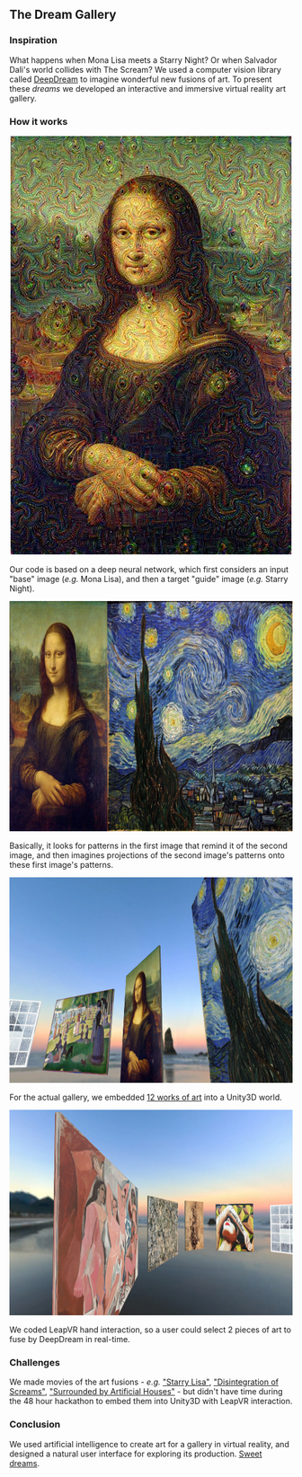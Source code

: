 ## The Dream Gallery
### Inspiration
What happens when Mona Lisa meets a Starry Night?  Or when Salvador Dali's world collides with The Scream?  We used a computer vision library called  [DeepDream](http://googleresearch.blogspot.com/2015/06/inceptionism-going-deeper-into-neural.html) to imagine wonderful new fusions of art.  To present these *dreams* we developed an interactive and immersive virtual reality art gallery. 

### How it works
<p style="text-align: center;"><span style="font-family:georgia,serif"><img alt="" src="https://raw.githubusercontent.com/legel/dream-gallery/master/dreams/transformed/leonardo_davinci_1-van_gogh_14.jpg" /></span></p>

Our code is based on a deep neural network, which first considers an input "base" image (*e.g.* Mona Lisa), and then a target "guide" image (*e.g.* Starry Night). 
<p style="text-align: center;"><img alt="" src="https://raw.githubusercontent.com/legel/dream-gallery/master/wiki/mona_lisa_starry_night.png" style="height:410px; width:800px" /></p>

Basically, it looks for patterns in the first image that remind it of the second image, and then imagines projections of the second image's patterns onto these first image's patterns.

<p style="text-align: center;"><img alt="" src="https://raw.githubusercontent.com/legel/dream-gallery/master/gallery/renders/dream_gallery_1.png" style="height:366px; width:800px" /></p>

For the actual gallery, we embedded 
[12 works of art](https://github.com/legel/dream-gallery/tree/master/dreams/original) into a Unity3D world.

<p style="text-align: center;"><img alt="" src="https://raw.githubusercontent.com/legel/dream-gallery/master/gallery/renders/dream_gallery_2.png" style="height:366px; width:800px" /></p>
We coded LeapVR hand interaction, so a user could select 2 pieces of art to fuse by DeepDream in real-time.

### Challenges
We made movies of the art fusions - *e.g.* ["Starry Lisa"](https://youtu.be/ejAgy0uhdHM), ["Disintegration of Screams"](https://youtu.be/eMIvC4DtIMw), ["Surrounded by Artificial Houses"](https://youtu.be/ejAgy0uhdHM) - but didn't have time during the 48 hour hackathon to embed them into Unity3D with LeapVR interaction.

### Conclusion
We used artificial intelligence to create art for a gallery in virtual reality, and designed a natural user interface for exploring its production.  [Sweet dreams](https://github.com/legel/dream-gallery/tree/master/dreams/transformed).
